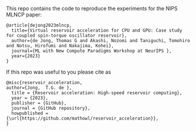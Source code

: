 This repo contains the code to reproduce the experiments for the NIPS MLNCP paper: 


```
@article{dejong2023mlncp,
  title={Virtual reservoir acceleration for CPU and GPU: Case study for coupled spin-torque oscillator reservoir},
  author={de Jong, Thomas G and Akashi, Nozomi and Taniguchi, Tomohiro and Notsu, Hirofumi and Nakajima, Kohei},
  journal={ML with New Compute Paradigms Workshop at NeurIPS },
  year={2023}
}
```



If this repo was useful to you please cite as

``` 
@misc{reservoir_acceleration,
author={Jong,  T.G. de }, 
  title = {Reservoir acceleration: High-speed reservoir computing},
  year = {2023},
  publisher = {GitHub},
  journal = {GitHub repository},
  howpublished = {\url{https://github.com/mathowl/reservoir_acceleration}},
}
```
